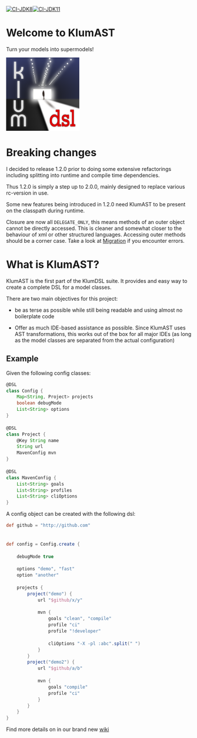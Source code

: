 [![CI-JDK8](https://github.com/klum-dsl/klum-ast/actions/workflows/ci.yml/badge.svg?branch=master)](https://github.com/klum-dsl/klum-ast/actions/workflows/ci-jdk8.yml)[![CI-JDK11](https://github.com/klum-dsl/klum-ast/actions/workflows/ci.yml/badge.svg?branch=master)](https://github.com/klum-dsl/klum-ast/actions/workflows/ci-jdk11.yml)

Welcome to KlumAST
==================
Turn your models into supermodels!



[![klum logo](img/klumlogo.png)](https://github.com/klum-dsl/klum-ast)

# Breaking changes

I decided to release 1.2.0 prior to doing some extensive refactorings including splitting into runtime and compile
time dependencies.

Thus 1.2.0 is simply a step up to 2.0.0, mainly designed to replace various rc-version in use.

Some new features being introduced in 1.2.0 need KlumAST to
be present on the classpath during runtime.

Closure are now all `DELEGATE_ONLY`, this means methods of an outer object cannot be
directly accessed. This is cleaner and somewhat closer to the behaviour of
xml or other structured languages. Accessing outer methods should be a corner case.
Take a look at [Migration](https://github.com/klum-dsl/klum-ast/wiki/Migration) if you encounter errors.


# What is KlumAST?

KlumAST is the first part of the KlumDSL suite. It provides and easy way to create a complete DSL for a model classes.
 
There are two main objectives for this project:

- be as terse as possible while still being readable and using almost no boilerplate code

- Offer as much IDE-based assistance as possible.
  Since KlumAST uses AST transformations, this works out of the
  box for all major IDEs (as long as the model classes are separated from
  the actual configuration)

## Example

Given the following config classes:

```groovy
@DSL
class Config {
    Map<String, Project> projects
    boolean debugMode
    List<String> options
}

@DSL
class Project {
    @Key String name
    String url
    MavenConfig mvn
}

@DSL
class MavenConfig {
    List<String> goals
    List<String> profiles
    List<String> cliOptions
}
```

A config object can be created with the following dsl:

```groovy
def github = "http://github.com"


def config = Config.create {

    debugMode true
    
    options "demo", "fast"
    option "another"
    
    projects {
        project("demo") {
            url "$github/x/y"
            
            mvn {
                goals "clean", "compile"
                profile "ci"
                profile "!developer"
                
                cliOptions "-X -pl :abc".split(" ")
            }
        }
        project("demo2") {
            url "$github/a/b"
            
            mvn {
                goals "compile"
                profile "ci"
            }
        }
    }
}
```

Find more details on in our brand new [wiki](https://github.com/klum-dsl/klum-ast/wiki)
